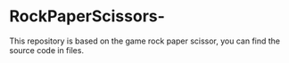 # RockPaperScissors-
This repository is based on the game rock paper scissor,
you can find the source code in files.
